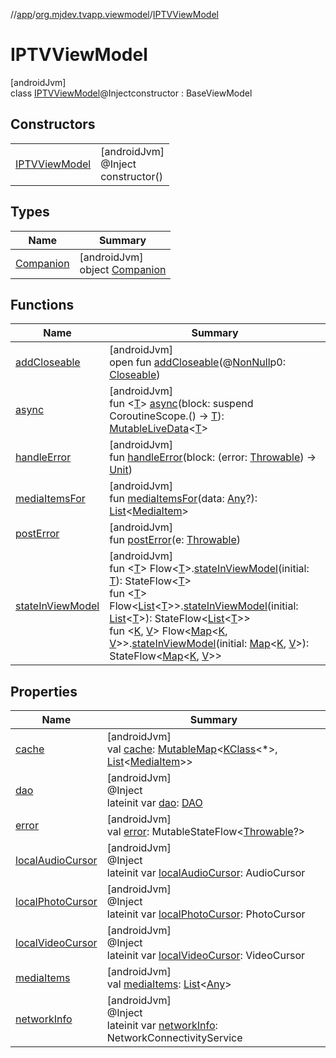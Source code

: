 //[app](../../../index.md)/[org.mjdev.tvapp.viewmodel](../index.md)/[IPTVViewModel](index.md)

# IPTVViewModel

[androidJvm]\
class [IPTVViewModel](index.md)@Injectconstructor : BaseViewModel

## Constructors

| | |
|---|---|
| [IPTVViewModel](-i-p-t-v-view-model.md) | [androidJvm]<br>@Inject<br>constructor() |

## Types

| Name | Summary |
|---|---|
| [Companion](-companion/index.md) | [androidJvm]<br>object [Companion](-companion/index.md) |

## Functions

| Name | Summary |
|---|---|
| [addCloseable](../-main-view-model/index.md#264516373%2FFunctions%2F-912451524) | [androidJvm]<br>open fun [addCloseable](../-main-view-model/index.md#264516373%2FFunctions%2F-912451524)(@[NonNull](https://developer.android.com/reference/kotlin/androidx/annotation/NonNull.html)p0: [Closeable](https://developer.android.com/reference/kotlin/java/io/Closeable.html)) |
| [async](../-main-view-model/index.md#-200673142%2FFunctions%2F-912451524) | [androidJvm]<br>fun &lt;[T](../-main-view-model/index.md#-200673142%2FFunctions%2F-912451524)&gt; [async](../-main-view-model/index.md#-200673142%2FFunctions%2F-912451524)(block: suspend CoroutineScope.() -&gt; [T](../-main-view-model/index.md#-200673142%2FFunctions%2F-912451524)): [MutableLiveData](https://developer.android.com/reference/kotlin/androidx/lifecycle/MutableLiveData.html)&lt;[T](../-main-view-model/index.md#-200673142%2FFunctions%2F-912451524)&gt; |
| [handleError](../-main-view-model/index.md#-451859271%2FFunctions%2F-912451524) | [androidJvm]<br>fun [handleError](../-main-view-model/index.md#-451859271%2FFunctions%2F-912451524)(block: (error: [Throwable](https://kotlinlang.org/api/latest/jvm/stdlib/kotlin/-throwable/index.html)) -&gt; [Unit](https://kotlinlang.org/api/latest/jvm/stdlib/kotlin/-unit/index.html)) |
| [mediaItemsFor](media-items-for.md) | [androidJvm]<br>fun [mediaItemsFor](media-items-for.md)(data: [Any](https://kotlinlang.org/api/latest/jvm/stdlib/kotlin/-any/index.html)?): [List](https://kotlinlang.org/api/latest/jvm/stdlib/kotlin.collections/-list/index.html)&lt;[MediaItem](https://developer.android.com/reference/kotlin/androidx/media3/common/MediaItem.html)&gt; |
| [postError](../-main-view-model/index.md#-1034559276%2FFunctions%2F-912451524) | [androidJvm]<br>fun [postError](../-main-view-model/index.md#-1034559276%2FFunctions%2F-912451524)(e: [Throwable](https://kotlinlang.org/api/latest/jvm/stdlib/kotlin/-throwable/index.html)) |
| [stateInViewModel](../-main-view-model/index.md#2111298717%2FExtensions%2F-912451524) | [androidJvm]<br>fun &lt;[T](../-main-view-model/index.md#2111298717%2FExtensions%2F-912451524)&gt; Flow&lt;[T](../-main-view-model/index.md#2111298717%2FExtensions%2F-912451524)&gt;.[stateInViewModel](../-main-view-model/index.md#2111298717%2FExtensions%2F-912451524)(initial: [T](../-main-view-model/index.md#2111298717%2FExtensions%2F-912451524)): StateFlow&lt;[T](../-main-view-model/index.md#2111298717%2FExtensions%2F-912451524)&gt;<br>fun &lt;[T](../-main-view-model/index.md#2036838961%2FExtensions%2F-912451524)&gt; Flow&lt;[List](https://kotlinlang.org/api/latest/jvm/stdlib/kotlin.collections/-list/index.html)&lt;[T](../-main-view-model/index.md#2036838961%2FExtensions%2F-912451524)&gt;&gt;.[stateInViewModel](../-main-view-model/index.md#2036838961%2FExtensions%2F-912451524)(initial: [List](https://kotlinlang.org/api/latest/jvm/stdlib/kotlin.collections/-list/index.html)&lt;[T](../-main-view-model/index.md#2036838961%2FExtensions%2F-912451524)&gt;): StateFlow&lt;[List](https://kotlinlang.org/api/latest/jvm/stdlib/kotlin.collections/-list/index.html)&lt;[T](../-main-view-model/index.md#2036838961%2FExtensions%2F-912451524)&gt;&gt;<br>fun &lt;[K](../-main-view-model/index.md#79054941%2FExtensions%2F-912451524), [V](../-main-view-model/index.md#79054941%2FExtensions%2F-912451524)&gt; Flow&lt;[Map](https://kotlinlang.org/api/latest/jvm/stdlib/kotlin.collections/-map/index.html)&lt;[K](../-main-view-model/index.md#79054941%2FExtensions%2F-912451524), [V](../-main-view-model/index.md#79054941%2FExtensions%2F-912451524)&gt;&gt;.[stateInViewModel](../-main-view-model/index.md#79054941%2FExtensions%2F-912451524)(initial: [Map](https://kotlinlang.org/api/latest/jvm/stdlib/kotlin.collections/-map/index.html)&lt;[K](../-main-view-model/index.md#79054941%2FExtensions%2F-912451524), [V](../-main-view-model/index.md#79054941%2FExtensions%2F-912451524)&gt;): StateFlow&lt;[Map](https://kotlinlang.org/api/latest/jvm/stdlib/kotlin.collections/-map/index.html)&lt;[K](../-main-view-model/index.md#79054941%2FExtensions%2F-912451524), [V](../-main-view-model/index.md#79054941%2FExtensions%2F-912451524)&gt;&gt; |

## Properties

| Name | Summary |
|---|---|
| [cache](cache.md) | [androidJvm]<br>val [cache](cache.md): [MutableMap](https://kotlinlang.org/api/latest/jvm/stdlib/kotlin.collections/-mutable-map/index.html)&lt;[KClass](https://kotlinlang.org/api/latest/jvm/stdlib/kotlin.reflect/-k-class/index.html)&lt;*&gt;, [List](https://kotlinlang.org/api/latest/jvm/stdlib/kotlin.collections/-list/index.html)&lt;[MediaItem](https://developer.android.com/reference/kotlin/androidx/media3/common/MediaItem.html)&gt;&gt; |
| [dao](dao.md) | [androidJvm]<br>@Inject<br>lateinit var [dao](dao.md): [DAO](../../org.mjdev.tvapp.database/-d-a-o/index.md) |
| [error](../-main-view-model/index.md#-1585900825%2FProperties%2F-912451524) | [androidJvm]<br>val [error](../-main-view-model/index.md#-1585900825%2FProperties%2F-912451524): MutableStateFlow&lt;[Throwable](https://kotlinlang.org/api/latest/jvm/stdlib/kotlin/-throwable/index.html)?&gt; |
| [localAudioCursor](local-audio-cursor.md) | [androidJvm]<br>@Inject<br>lateinit var [localAudioCursor](local-audio-cursor.md): AudioCursor |
| [localPhotoCursor](local-photo-cursor.md) | [androidJvm]<br>@Inject<br>lateinit var [localPhotoCursor](local-photo-cursor.md): PhotoCursor |
| [localVideoCursor](local-video-cursor.md) | [androidJvm]<br>@Inject<br>lateinit var [localVideoCursor](local-video-cursor.md): VideoCursor |
| [mediaItems](media-items.md) | [androidJvm]<br>val [mediaItems](media-items.md): [List](https://kotlinlang.org/api/latest/jvm/stdlib/kotlin.collections/-list/index.html)&lt;[Any](https://kotlinlang.org/api/latest/jvm/stdlib/kotlin/-any/index.html)&gt; |
| [networkInfo](network-info.md) | [androidJvm]<br>@Inject<br>lateinit var [networkInfo](network-info.md): NetworkConnectivityService |
